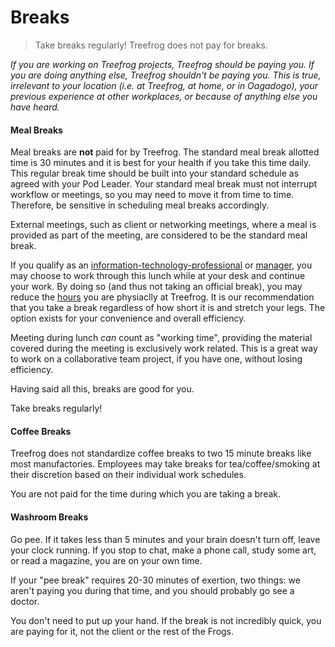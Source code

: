 # Breaks

> Take breaks regularly! Treefrog does not pay for breaks.

<i>If you are working on Treefrog projects, Treefrog should be paying you. If you are doing anything else, Treefrog shouldn't be paying you. This is true, irrelevant to your location (i.e. at Treefrog, at home, or in Oagadogo), your previous experience at other workplaces, or because of anything else you have heard.</i>

#### Meal Breaks

Meal breaks are <b>not</b> paid for by Treefrog. The standard meal break allotted time is 30 minutes and it is best for your health if you take this time daily. This regular break time should be built into your standard schedule as agreed with your Pod Leader. Your standard meal break must not interrupt workflow or meetings, so you may need to move it from time to time. Therefore, be sensitive in scheduling meal breaks accordingly.

External meetings, such as client or networking meetings, where a meal is provided as part of the meeting, are considered to be the standard meal break.

If you qualify as an [information-technology-professional](manual/information-technology-professional.md) or [manager](manual/manager.md), you may choose to work through this lunch while at your desk and continue your work. By doing so (and thus not taking an official break), you may reduce the [hours](manual/hours) you are physiaclly at Treefrog. It is our recommendation that you take a break regardless of how short it is and stretch your legs. The option exists for your convenience and overall efficiency.

Meeting during lunch <i>can</i> count as "working time", providing the material covered during the meeting is exclusively work related. This is a great way to work on a collaborative team project, if you have one, without losing efficiency.

Having said all this, breaks are good for you. 

Take breaks regularly!

#### Coffee Breaks

Treefrog does not standardize coffee breaks to two 15 minute breaks like most manufactories. Employees may take breaks for tea/coffee/smoking at their discretion based on their individual work schedules.

You are not paid for the time during which you are taking a break.

#### Washroom Breaks

Go pee. If it takes less than 5 minutes and your brain doesn't turn off, leave your clock running. If you stop to chat, make a phone call, study some art, or read a magazine, you are on your own time.

If your "pee break" requires 20-30 minutes of exertion, two things: we aren't paying you during that time, and you should probably go see a doctor.

You don't need to put up your hand. If the break is not incredibly quick, you are paying for it, not the client or the rest of the Frogs.

